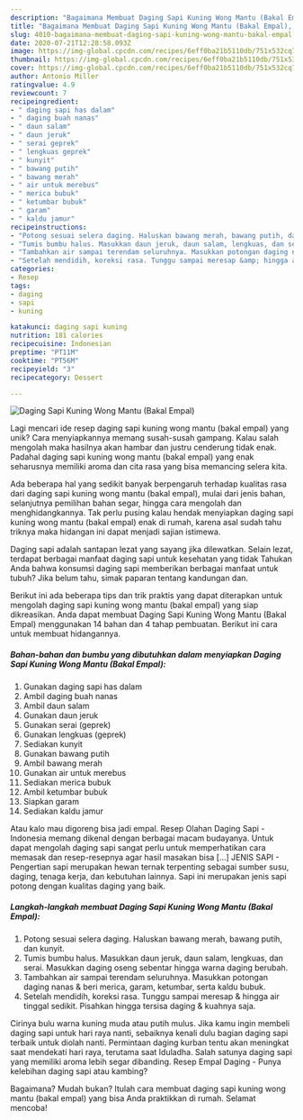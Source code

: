 ```yaml
---
description: "Bagaimana Membuat Daging Sapi Kuning Wong Mantu (Bakal Empal), Bisa Manjain Lidah"
title: "Bagaimana Membuat Daging Sapi Kuning Wong Mantu (Bakal Empal), Bisa Manjain Lidah"
slug: 4010-bagaimana-membuat-daging-sapi-kuning-wong-mantu-bakal-empal-bisa-manjain-lidah
date: 2020-07-21T12:28:58.093Z
image: https://img-global.cpcdn.com/recipes/6eff0ba21b5110db/751x532cq70/daging-sapi-kuning-wong-mantu-bakal-empal-foto-resep-utama.jpg
thumbnail: https://img-global.cpcdn.com/recipes/6eff0ba21b5110db/751x532cq70/daging-sapi-kuning-wong-mantu-bakal-empal-foto-resep-utama.jpg
cover: https://img-global.cpcdn.com/recipes/6eff0ba21b5110db/751x532cq70/daging-sapi-kuning-wong-mantu-bakal-empal-foto-resep-utama.jpg
author: Antonio Miller
ratingvalue: 4.9
reviewcount: 7
recipeingredient:
- " daging sapi has dalam"
- " daging buah nanas"
- " daun salam"
- " daun jeruk"
- " serai geprek"
- " lengkuas geprek"
- " kunyit"
- " bawang putih"
- " bawang merah"
- " air untuk merebus"
- " merica bubuk"
- " ketumbar bubuk"
- " garam"
- " kaldu jamur"
recipeinstructions:
- "Potong sesuai selera daging. Haluskan bawang merah, bawang putih, dan kunyit."
- "Tumis bumbu halus. Masukkan daun jeruk, daun salam, lengkuas, dan serai. Masukkan daging oseng sebentar hingga warna daging berubah."
- "Tambahkan air sampai terendam seluruhnya. Masukkan potongan daging nanas &amp; beri merica, garam, ketumbar, serta kaldu bubuk."
- "Setelah mendidih, koreksi rasa. Tunggu sampai meresap &amp; hingga air tinggal sedikit. Pisahkan hingga tersisa daging &amp; kuahnya saja."
categories:
- Resep
tags:
- daging
- sapi
- kuning

katakunci: daging sapi kuning 
nutrition: 181 calories
recipecuisine: Indonesian
preptime: "PT11M"
cooktime: "PT56M"
recipeyield: "3"
recipecategory: Dessert

---
```



![Daging Sapi Kuning Wong Mantu (Bakal Empal)](https://img-global.cpcdn.com/recipes/6eff0ba21b5110db/751x532cq70/daging-sapi-kuning-wong-mantu-bakal-empal-foto-resep-utama.jpg)

Lagi mencari ide resep daging sapi kuning wong mantu (bakal empal) yang unik? Cara menyiapkannya memang susah-susah gampang. Kalau salah mengolah maka hasilnya akan hambar dan justru cenderung tidak enak. Padahal daging sapi kuning wong mantu (bakal empal) yang enak seharusnya memiliki aroma dan cita rasa yang bisa memancing selera kita.

Ada beberapa hal yang sedikit banyak berpengaruh terhadap kualitas rasa dari daging sapi kuning wong mantu (bakal empal), mulai dari jenis bahan, selanjutnya pemilihan bahan segar, hingga cara mengolah dan menghidangkannya. Tak perlu pusing kalau hendak menyiapkan daging sapi kuning wong mantu (bakal empal) enak di rumah, karena asal sudah tahu triknya maka hidangan ini dapat menjadi sajian istimewa.

Daging sapi adalah santapan lezat yang sayang jika dilewatkan. Selain lezat, terdapat berbagai manfaat daging sapi untuk kesehatan yang tidak Tahukan Anda bahwa konsumsi daging sapi memberikan berbagai manfaat untuk tubuh? Jika belum tahu, simak paparan tentang kandungan dan.


Berikut ini ada beberapa tips dan trik praktis yang dapat diterapkan untuk mengolah daging sapi kuning wong mantu (bakal empal) yang siap dikreasikan. Anda dapat membuat Daging Sapi Kuning Wong Mantu (Bakal Empal) menggunakan 14 bahan dan 4 tahap pembuatan. Berikut ini cara untuk membuat hidangannya.

<!--inarticleads1-->

##### Bahan-bahan dan bumbu yang dibutuhkan dalam menyiapkan Daging Sapi Kuning Wong Mantu (Bakal Empal):

1. Gunakan  daging sapi has dalam
1. Ambil  daging buah nanas
1. Ambil  daun salam
1. Gunakan  daun jeruk
1. Gunakan  serai (geprek)
1. Gunakan  lengkuas (geprek)
1. Sediakan  kunyit
1. Gunakan  bawang putih
1. Ambil  bawang merah
1. Gunakan  air untuk merebus
1. Sediakan  merica bubuk
1. Ambil  ketumbar bubuk
1. Siapkan  garam
1. Sediakan  kaldu jamur


Atau kalo mau digoreng bisa jadi empal. Resep Olahan Daging Sapi - Indonesia memang dikenal dengan berbagai macam budayanya. Untuk dapat mengolah daging sapi sangat perlu untuk memperhatikan cara memasak dan resep-resepnya agar hasil masakan bisa […] JENIS SAPI - Pengertian sapi merupakan hewan ternak terpenting sebagai sumber susu, daging, tenaga kerja, dan kebutuhan lainnya. Sapi ini merupakan jenis sapi potong dengan kualitas daging yang baik. 

<!--inarticleads2-->

##### Langkah-langkah membuat Daging Sapi Kuning Wong Mantu (Bakal Empal):

1. Potong sesuai selera daging. Haluskan bawang merah, bawang putih, dan kunyit.
1. Tumis bumbu halus. Masukkan daun jeruk, daun salam, lengkuas, dan serai. Masukkan daging oseng sebentar hingga warna daging berubah.
1. Tambahkan air sampai terendam seluruhnya. Masukkan potongan daging nanas &amp; beri merica, garam, ketumbar, serta kaldu bubuk.
1. Setelah mendidih, koreksi rasa. Tunggu sampai meresap &amp; hingga air tinggal sedikit. Pisahkan hingga tersisa daging &amp; kuahnya saja.


Cirinya bulu warna kuning muda atau putih mulus. Jika kamu ingin membeli daging sapi untuk hari raya nanti, sebaiknya kenali dulu bagian daging sapi terbaik untuk diolah nanti. Permintaan daging kurban tentu akan meningkat saat mendekati hari raya, terutama saat Iduladha. Salah satunya daging sapi yang memiliki aroma lebih segar dibanding. Resep Empal Daging - Punya kelebihan daging sapi atau kambing? 

Bagaimana? Mudah bukan? Itulah cara membuat daging sapi kuning wong mantu (bakal empal) yang bisa Anda praktikkan di rumah. Selamat mencoba!
